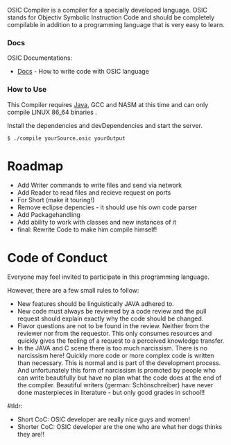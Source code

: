 OSIC Compiler is a compiler for a specially developed language. OSIC stands for Objectiv Symbolic Instruction Code and should be completely compilable in addition to a programming language that is very easy to learn.

### Docs

OSIC Documentations:

* [Docs](documenation.md) - How to write code with OSIC language 

### How to Use

This Compiler requires [Java](https://oracle.com/), GCC and NASM at this time and can only compile LINUX 86_64 binaries .

Install the dependencies and devDependencies and start the server.

```sh
$ ./compile yourSource.osic yourOutput 
```

# Roadmap
- Add Writer commands to write files and send via network
- Add Reader to read files and recieve request on ports
- For Short (make it touring!)
- Remove eclipse depencies - it should use his own code parser
- Add Packagehandling
- Add ability to work with classes and new instances of it
- final: Rewrite Code to make him compile himself!

# Code of Conduct

Everyone may feel invited to participate in this programming language.

However, there are a few small rules to follow:
- New features should be linguistically JAVA adhered to.
- New code must always be reviewed by a code review and the pull request should explain exactly why the code should be changed.
- Flavor questions are not to be found in the review. Neither from the reviewer nor from the requestor. This only consumes resources and quickly gives the feeling of a request to a perceived knowledge transfer.
- In the JAVA and C scene there is too much narcissism. There is no narcissism here! Quickly more code or more complex code is written than necessary. This is normal and is part of the development process. And unfortunately this form of narcissism is promoted by people who can write beautifully but have no plan what the code does at the end of the compiler. Beautiful writers (german: Schönschreiber) have never done masterpieces in literature - but only good grades in school!!

#tldr:
- Short CoC: OSIC developer are really nice guys and women!
- Shorter CoC: OSIC developer are the one who are what her dogs thinks they are!!
